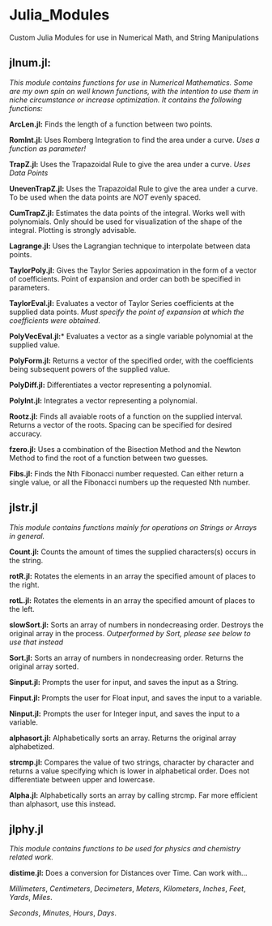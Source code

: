 # Julia_Modules
Custom Julia Modules for use in Numerical Math, and String Manipulations

## jlnum.jl:
*This module contains functions for use in Numerical Mathematics. Some are my own spin on well known functions, with the intention to use them in niche circumstance or increase optimization. It contains the following functions:*

**ArcLen.jl:** Finds the length of a function between two points. 

**RomInt.jl:** Uses Romberg Integration to find the area under a curve. *Uses a function as parameter!*

**TrapZ.jl:** Uses the Trapazoidal Rule to give the area under a curve. *Uses Data Points*

**UnevenTrapZ.jl:** Uses the Trapazoidal Rule to give the area under a curve. To be used when the data points are *NOT* evenly spaced. 

**CumTrapZ.jl:** Estimates the data points of the integral. Works well with polynomials. Only should be used for visualization of the shape of the integral. Plotting is strongly advisable. 

**Lagrange.jl:** Uses the Lagrangian technique to interpolate between data points. 

**TaylorPoly.jl:** Gives the Taylor Series appoximation in the form of a vector of coefficients. Point of expansion and order can both be specified in parameters.

**TaylorEval.jl:** Evaluates a vector of Taylor Series coefficients at the supplied data points. *Must specify the point of expansion at which the coefficients were obtained.*

**PolyVecEval.jl:*** Evaluates a vector as a single variable polynomial at the supplied value.

**PolyForm.jl:** Returns a vector of the specified order, with the coefficients being subsequent powers of the supplied value.

**PolyDiff.jl:** Differentiates a vector representing a polynomial.

**PolyInt.jl:** Integrates a vector representing a polynomial.

**Rootz.jl:** Finds all avaiable roots of a function on the supplied interval. Returns a vector of the roots. Spacing can be specified for desired accuracy.

**fzero.jl:** Uses a combination of the Bisection Method and the Newton Method to find the root of a function between two guesses.

**Fibs.jl:** Finds the Nth Fibonacci number requested. Can either return a single value, or all the Fibonacci numbers up the requested Nth number.

## jlstr.jl
*This module contains functions mainly for operations on Strings or Arrays in general.*

**Count.jl:** Counts the amount of times the supplied characters(s) occurs in the string.

**rotR.jl:** Rotates the elements in an array the specified amount of places to the right.

**rotL.jl:** Rotates the elements in an array the specified amount of places to the left.

**slowSort.jl:** Sorts an array of numbers in nondecreasing order. Destroys the original array in the process. *Outperformed by Sort, please see below to use that instead*

**Sort.jl:** Sorts an array of numbers in nondecreasing order. Returns the original array sorted.

**Sinput.jl:** Prompts the user for input, and saves the input as a String.

**Finput.jl:** Prompts the user for Float input, and saves the input to a variable.

**Ninput.jl:** Prompts the user for Integer input, and saves the input to a variable.

**alphasort.jl:** Alphabetically sorts an array. Returns the original array alphabetized.

**strcmp.jl:** Compares the value of two strings, character by character and returns a value specifying which is lower in alphabetical order. Does not differentiate between upper and lowercase.

**Alpha.jl:** Alphabetically sorts an array by calling strcmp. Far more efficient than alphasort, use this instead.

## jlphy.jl
*This module contains functions to be used for physics and chemistry related work.*

**distime.jl:** Does a conversion for Distances over Time. Can work with...

*Millimeters*, *Centimeters*, *Decimeters*, *Meters*, *Kilometers*, *Inches*, *Feet*, *Yards*, *Miles*.

*Seconds*, *Minutes*, *Hours*, *Days*.
